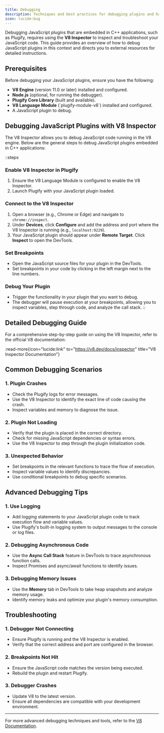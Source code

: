 ```yaml
---
title: Debugging
description: Techniques and best practices for debugging plugins and handling errors in your language module development process.
icon: lucide:bug
---
```


Debugging JavaScript plugins that are embedded in C++ applications, such as Plugify, requires using the **V8 Inspector** to inspect and troubleshoot your JavaScript code. This guide provides an overview of how to debug JavaScript plugins in this context and directs you to external resources for detailed instructions.

## **Prerequisites**

Before debugging your JavaScript plugins, ensure you have the following:

- **V8 Engine** (version 11.0 or later) installed and configured.
- **Node.js** (optional, for running the debugger).
- **Plugify Core Library** (built and available).
- **V8 Language Module** (\`plugify-module-v8\`) installed and configured.
- A JavaScript plugin to debug.

## **Debugging JavaScript Plugins with V8 Inspector**

The V8 Inspector allows you to debug JavaScript code running in the V8 engine. Below are the general steps to debug JavaScript plugins embedded in C++ applications:

::steps
### **Enable V8 Inspector in Plugify**
1. Ensure the V8 Language Module is configured to enable the V8 Inspector.
2. Launch Plugify with your JavaScript plugin loaded.

### **Connect to the V8 Inspector**
1. Open a browser (e.g., Chrome or Edge) and navigate to `chrome://inspect`.
2. Under **Devices**, click **Configure** and add the address and port where the V8 Inspector is running (e.g., `localhost:9229`).
3. Your JavaScript plugin should appear under **Remote Target**. Click **Inspect** to open the DevTools.

### **Set Breakpoints**
- Open the JavaScript source files for your plugin in the DevTools.
- Set breakpoints in your code by clicking in the left margin next to the line numbers.

### **Debug Your Plugin**
- Trigger the functionality in your plugin that you want to debug.
- The debugger will pause execution at your breakpoints, allowing you to inspect variables, step through code, and analyze the call stack.
::

## **Detailed Debugging Guide**

For a comprehensive step-by-step guide on using the V8 Inspector, refer to the official V8 documentation:

:read-more{icon="lucide:link" to="https://v8.dev/docs/inspector" title="V8 Inspector Documentation"}

## **Common Debugging Scenarios**

### **1. Plugin Crashes**
- Check the Plugify logs for error messages.
- Use the V8 Inspector to identify the exact line of code causing the crash.
- Inspect variables and memory to diagnose the issue.

### **2. Plugin Not Loading**
- Verify that the plugin is placed in the correct directory.
- Check for missing JavaScript dependencies or syntax errors.
- Use the V8 Inspector to step through the plugin initialization code.

### **3. Unexpected Behavior**
- Set breakpoints in the relevant functions to trace the flow of execution.
- Inspect variable values to identify discrepancies.
- Use conditional breakpoints to debug specific scenarios.

## **Advanced Debugging Tips**

### **1. Use Logging**
- Add logging statements to your JavaScript plugin code to track execution flow and variable values.
- Use Plugify's built-in logging system to output messages to the console or log files.

### **2. Debugging Asynchronous Code**
- Use the **Async Call Stack** feature in DevTools to trace asynchronous function calls.
- Inspect Promises and async/await functions to identify issues.

### **3. Debugging Memory Issues**
- Use the **Memory** tab in DevTools to take heap snapshots and analyze memory usage.
- Identify memory leaks and optimize your plugin's memory consumption.

## **Troubleshooting**

### **1. Debugger Not Connecting**
- Ensure Plugify is running and the V8 Inspector is enabled.
- Verify that the correct address and port are configured in the browser.

### **2. Breakpoints Not Hit**
- Ensure the JavaScript code matches the version being executed.
- Rebuild the plugin and restart Plugify.

### **3. Debugger Crashes**
- Update V8 to the latest version.
- Ensure all dependencies are compatible with your development environment.

---

For more advanced debugging techniques and tools, refer to the [V8 Documentation](https://v8.dev/docs).